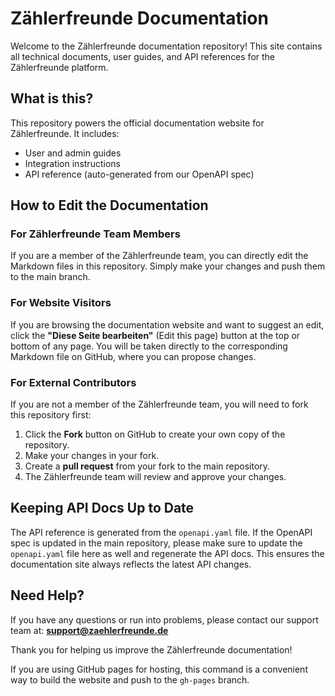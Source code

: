 
# Zählerfreunde Documentation

Welcome to the Zählerfreunde documentation repository! This site contains all technical documents, user guides, and API references for the Zählerfreunde platform.

## What is this?
This repository powers the official documentation website for Zählerfreunde. It includes:
- User and admin guides
- Integration instructions
- API reference (auto-generated from our OpenAPI spec)

## How to Edit the Documentation

### For Zählerfreunde Team Members
If you are a member of the Zählerfreunde team, you can directly edit the Markdown files in this repository. Simply make your changes and push them to the main branch.

### For Website Visitors
If you are browsing the documentation website and want to suggest an edit, click the **"Diese Seite bearbeiten"** (Edit this page) button at the top or bottom of any page. You will be taken directly to the corresponding Markdown file on GitHub, where you can propose changes.

### For External Contributors
If you are not a member of the Zählerfreunde team, you will need to fork this repository first:
1. Click the **Fork** button on GitHub to create your own copy of the repository.
2. Make your changes in your fork.
3. Create a **pull request** from your fork to the main repository.
4. The Zählerfreunde team will review and approve your changes.

## Keeping API Docs Up to Date
The API reference is generated from the `openapi.yaml` file. If the OpenAPI spec is updated in the main repository, please make sure to update the `openapi.yaml` file here as well and regenerate the API docs. This ensures the documentation site always reflects the latest API changes.

## Need Help?
If you have any questions or run into problems, please contact our support team at: **support@zaehlerfreunde.de**

Thank you for helping us improve the Zählerfreunde documentation!

If you are using GitHub pages for hosting, this command is a convenient way to build the website and push to the `gh-pages` branch.
